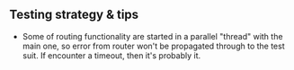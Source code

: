## Testing strategy & tips

  * Some of routing functionality are started in a parallel "thread" with the main one, so error from router won't be propagated through to the test suit. If encounter a timeout, then it's probably it.